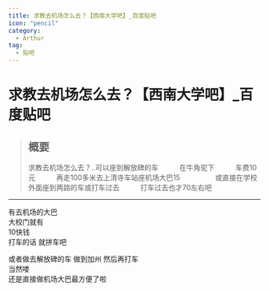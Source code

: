 ```yaml
---
title: 求教去机场怎么去？【西南大学吧】_百度贴吧
icon: "pencil"
category:
  - Arthur
tag:
  - 贴吧
---
```

# 求教去机场怎么去？【西南大学吧】_百度贴吧

> ## 概要
> 求教去机场怎么去？..可以座到解放碑的车　　　在牛角驼下　　　车费10元　　　再走100多米去上清寺车站座机场大巴15　　　　　或直接在学校外面座到两路的车或打车过去　　　打车过去也才70左右吧

---
有去机场的大巴  
大校门就有  
10快钱  
打车的话 就拼车吧

或者做去解放碑的车 做到加州 然后再打车  
当然喽  
还是直接做机场大巴最方便了啦
